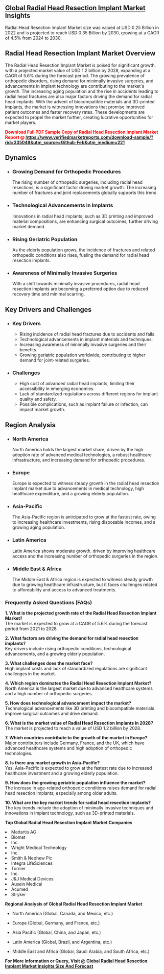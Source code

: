 <h2><a href="https://www.verifiedmarketreports.com/download-sample/?rid=335048&amp;utm_source=Github&amp;utm_medium=221" target="_blank">Global Radial Head Resection Implant Market</a> Insights</h2><p>Radial Head Resection Implant Market size was valued at USD 0.25 Billion in 2022 and is projected to reach USD 0.35 Billion by 2030, growing at a CAGR of 4.5% from 2024 to 2030.</p><p> <h2>Radial Head Resection Implant Market Overview</h2> <p>The Radial Head Resection Implant Market is poised for significant growth, with a projected market value of USD 1.2 billion by 2028, expanding at a CAGR of 5.6% during the forecast period. The growing prevalence of orthopedic disorders, rising demand for minimally invasive surgeries, and advancements in implant technology are contributing to the market's growth. The increasing aging population and the rise in accidents leading to radial head fractures are also major factors driving the demand for radial head implants. With the advent of biocompatible materials and 3D-printed implants, the market is witnessing innovations that promise improved patient outcomes and faster recovery rates. These developments are expected to propel the market further, creating lucrative opportunities for market players.</p> <p><strong><p><span class=""><span style="color: #ff0000;"><strong>Download Full PDF Sample Copy of Radial Head Resection Implant Market Report</strong> @ </span><a href="https://www.verifiedmarketreports.com/download-sample/?rid=335048&amp;utm_source=Github-Feb&amp;utm_medium=221" target="_blank">https://www.verifiedmarketreports.com/download-sample/?rid=335048&amp;utm_source=Github-Feb&amp;utm_medium=221</a></span></p></strong></p> <h2>Dynamics</h2> <ul> <li><h3>Growing Demand for Orthopedic Procedures</h3> The rising number of orthopedic surgeries, including radial head resections, is a significant factor driving market growth. The increasing number of fractures and joint replacements globally supports this trend.</li> <li><h3>Technological Advancements in Implants</h3> Innovations in radial head implants, such as 3D printing and improved material compositions, are enhancing surgical outcomes, further driving market demand.</li> <li><h3>Rising Geriatric Population</h3> As the elderly population grows, the incidence of fractures and related orthopedic conditions also rises, fueling the demand for radial head resection implants.</li> <li><h3>Awareness of Minimally Invasive Surgeries</h3> With a shift towards minimally invasive procedures, radial head resection implants are becoming a preferred option due to reduced recovery time and minimal scarring.</li> </ul> <h2>Key Drivers and Challenges</h2> <ul> <li><h3>Key Drivers</h3> <ul> <li>Rising incidence of radial head fractures due to accidents and falls.</li> <li>Technological advancements in implant materials and techniques.</li> <li>Increasing awareness of minimally invasive surgeries and their benefits.</li> <li>Growing geriatric population worldwide, contributing to higher demand for joint-related surgeries.</li> </ul> </li> <li><h3>Challenges</h3> <ul> <li>High cost of advanced radial head implants, limiting their accessibility in emerging economies.</li> <li>Lack of standardized regulations across different regions for implant quality and safety.</li> <li>Possible complications, such as implant failure or infection, can impact market growth.</li> </ul> </li> </ul> <h2>Region Analysis</h2> <ul> <li><h3>North America</h3> North America holds the largest market share, driven by the high adoption rate of advanced medical technologies, a robust healthcare infrastructure, and increasing demand for orthopedic procedures.</li> <li><h3>Europe</h3> Europe is expected to witness steady growth in the radial head resection implant market due to advancements in medical technology, high healthcare expenditure, and a growing elderly population.</li> <li><h3>Asia-Pacific</h3> The Asia-Pacific region is anticipated to grow at the fastest rate, owing to increasing healthcare investments, rising disposable incomes, and a growing aging population.</li> <li><h3>Latin America</h3> Latin America shows moderate growth, driven by improving healthcare access and the increasing number of orthopedic surgeries in the region.</li> <li><h3>Middle East & Africa</h3> The Middle East & Africa region is expected to witness steady growth due to growing healthcare infrastructure, but it faces challenges related to affordability and access to advanced treatments.</li> </ul> <h3>Frequently Asked Questions (FAQs)</h3> <p><strong>1. What is the projected growth rate of the Radial Head Resection Implant Market?</strong><br> The market is expected to grow at a CAGR of 5.6% during the forecast period from 2021 to 2028.</p> <p><strong>2. What factors are driving the demand for radial head resection implants?</strong><br> Key drivers include rising orthopedic conditions, technological advancements, and a growing elderly population.</p> <p><strong>3. What challenges does the market face?</strong><br> High implant costs and lack of standardized regulations are significant challenges in the market.</p> <p><strong>4. Which region dominates the Radial Head Resection Implant Market?</strong><br> North America is the largest market due to advanced healthcare systems and a high number of orthopedic surgeries.</p> <p><strong>5. How does technological advancement impact the market?</strong><br> Technological advancements like 3D printing and biocompatible materials improve surgical outcomes and drive demand.</p> <p><strong>6. What is the market value of Radial Head Resection Implants in 2028?</strong><br> The market is projected to reach a value of USD 1.2 billion by 2028.</p> <p><strong>7. Which countries contribute to the growth of the market in Europe?</strong><br> Major contributors include Germany, France, and the UK, which have advanced healthcare systems and high adoption of orthopedic technologies.</p> <p><strong>8. Is there any market growth in Asia-Pacific?</strong><br> Yes, Asia-Pacific is expected to grow at the fastest rate due to increased healthcare investment and a growing elderly population.</p> <p><strong>9. How does the growing geriatric population influence the market?</strong><br> The increase in age-related orthopedic conditions raises demand for radial head resection implants, especially among older adults.</p> <p><strong>10. What are the key market trends for radial head resection implants?</strong><br> The key trends include the adoption of minimally invasive techniques and innovations in implant technology, such as 3D-printed materials.</p> </p><p><strong>Top Global Radial Head Resection Implant Market Companies</strong></p><div data-test-id=""><p><li>Medartis AG</li><li> Biomet</li><li> Inc.</li><li> Wright Medical Technology</li><li> Inc.</li><li> Smith & Nephew Plc</li><li> Integra LifeSciences</li><li> Tornier</li><li> Inc.</li><li> J&J Medical Devices</li><li> Auxein Medical</li><li> Acumed</li><li> Stryker</li></p><div><strong>Regional Analysis of&nbsp;Global Radial Head Resection Implant Market</strong></div><ul><li dir="ltr"><p dir="ltr">North America&nbsp;(Global, Canada, and Mexico, etc.)</p></li><li dir="ltr"><p dir="ltr">Europe (Global, Germany, and France, etc.)</p></li><li dir="ltr"><p dir="ltr">Asia Pacific&nbsp;(Global, China, and Japan, etc.)</p></li><li dir="ltr"><p dir="ltr">Latin America&nbsp;(Global, Brazil, and Argentina, etc.)</p></li><li dir="ltr">Middle East and Africa&nbsp;(Global, Saudi Arabia, and South Africa, etc.)</li></ul><p><strong>For More Information or Query, Visit @&nbsp;</strong><strong><a href="https://www.verifiedmarketreports.com/product/radial-head-resection-implant-market/?utm_source=Github&amp;utm_medium=221" target="_blank">Global Radial Head Resection Implant Market Insights Size And Forecast</a></strong></p></div>
